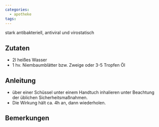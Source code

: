 ```yaml
---
categories:
  - apotheke
tags:
---
```

stark antibakteriell, antiviral und virostatisch

## Zutaten
* 2l heißes Wasser
* 1 hv. Niembaumblätter bzw. Zweige oder 3-5 Tropfen Öl

## Anleitung
* über einer Schüssel unter einem Handtuch inhalieren unter Beachtung der üblichen Sicherheitsmaßnahmen.
* Die Wirkung hält ca. 4h an, dann wiederholen.

## Bemerkungen
<!--stackedit_data:
eyJoaXN0b3J5IjpbMzkwMzY4NzM1XX0=
-->